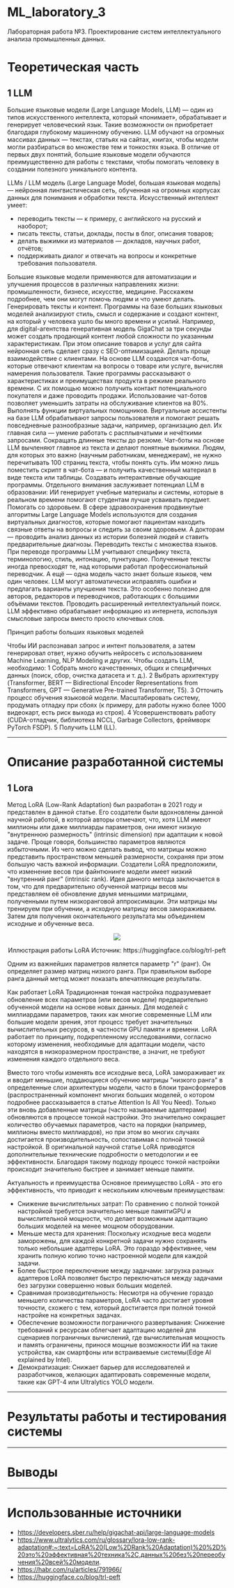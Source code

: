 # ML_laboratory_3
Лабораторная работа №3. Проектирование систем интеллектуального анализа промышленных данных.

# Теоретическая часть

## 1 LLM

  Большие языковые модели (Large Language Models, LLM) — один из типов искусственного интеллекта, который «понимает», обрабатывает и генерирует человеческий язык. Такие возможности он приобретает благодаря глубокому машинному обучению. LLM обучают на огромных массивах данных — текстах, статьях на сайтах, книгах, чтобы модели могли разбираться во множестве тем и тонкостях языка.
  В отличие от первых двух понятий, большие языковые модели обучаются преимущественно для работы с текстами, чтобы помогать человеку в создании полезного уникального контента.

  LLMs / LLM модель (Large Language Model, большая языковая модель) — нейронная лингвистическая сеть, обученная на огромных корпусах данных для понимания и обработки текста.     Искусственный интеллект умеет:
 - переводить тексты — к примеру, с английского на русский и наоборот;
 - писать тексты, статьи, доклады, посты в блог, описания товаров;
 - делать выжимки из материалов — докладов, научных работ, отчётов;
 - поддерживать диалог и отвечать на вопросы и конкретные требования пользователя.

  Большие языковые модели применяются для автоматизации и улучшения процессов в различных направлениях жизни: промышленности, бизнесе, искусстве, медицине. Расскажем подробнее, чем они могут помочь людям и что умеют делать.
  Генерировать тексты и контент. Программы на базе больших языковых моделей анализируют стиль, смысл и содержание и создают контент, на который у человека ушло бы много времени и усилий.
  Например, для digital-агентства генеративная модель GigaChat за три секунды может создать продающий контент любой сложности по указанным характеристикам. При этом описание товаров и услуг для сайта нейронная сеть сделает сразу с SEO-оптимизацией.
  Делать проще взаимодействие с клиентами. На основе LLM создаются чат-боты, которые отвечают клиентам на вопросы о товаре или услуге, вычисляя намерения пользователя. Такие программы рассказывают о характеристиках и преимуществах продукта в режиме реального времени. С их помощью можно получить контакт потенциального покупателя и даже проводить продажи. Использование чат-ботов позволяет уменьшить затраты на обслуживание клиентов на 80%.
  Выполнять функции виртуальных помощников. Виртуальные ассистенты на базе LLM обрабатывают запросы пользователя и помогают решать повседневные разнообразные задачи, например, организацию дел. Их главная сила — умение работать с расплывчатыми и нечёткими запросами.
  Сокращать длинные тексты до резюме. Чат-боты на основе LLM вычленяют главное из текста и делают понятные выжимки. Людям, для которых это важно (научным работникам, менеджерам), не нужно перечитывать 100 страниц текста, чтобы понять суть. Им можно лишь поместить скрипт в чат-бота — и получить качественный материал в виде текста или таблицы.
  Создавать интерактивные обучающие программы. Отдельного внимания заслуживает потенциал LLM в образовании: ИИ генерирует учебные материалы и системы, которые в реальном времени помогают студентам лучше усваивать предмет.
  Помогать со здоровьем. В сфере здравоохранения продвинутые алгоритмы Large Language Models используются для создания виртуальных диагностов, которые помогают пациентам находить связные ответы на вопросы и следить за своим здоровьем. А докторам — проводить анализ данных из истории болезней людей и ставить предварительные диагнозы.
  Переводить тексты с множества языков. При переводе программы LLM учитывают специфику текста, терминологию, стиль, интонацию, пунктуацию. Полученные тексты иногда превосходят те, над которыми работал профессиональный переводчик. А ещё — одна модель часто знает больше языков, чем один человек.
  LLM могут автоматически исправлять ошибки и предлагать варианты улучшения текста. Это особенно полезно для авторов, редакторов и переводчиков, работающих с большими объёмами текстов.
  Проводить расширенный интеллектуальный поиск. LLM эффективно обрабатывает информацию из интернета, используя смысловые запросы вместо просто ключевых слов.

  Принцип работы больших языковых моделей

  Чтобы ИИ распознавал запрос и интент пользователя, а затем генерировал ответ, нужно обучить нейросеть с использованием Machine Learning, NLP Modeling и других.
  Чтобы создать LLM, необходимо:
 1 Собрать много качественных, общих и специфичных данных (поиск, сбор, очистка датасета и т. д.).
 2 Выбрать архитектуру (Transformer, BERT — Bidirectional Encoder Representations from Transformers, GPT — Generative Pre-trained Transformer, T5).
 3 Отточить процесс обучения языковой модели. Масштабировать систему, продумать отладку при сбоях (к примеру, для работы нужно более 1000 видеокарт, есть риск выхода из строя).
 4 Усовершенствовать работу (CUDA-отладчик, библиотека NCCL, Garbage Collectors, фреймворк PyTorch FSDP).
 5 Получить LLM (LL).

---

# Описание разработанной системы

## 1 Lora
  Метод LoRA (Low-Rank Adaptation) был разработан в 2021 году и представлен в данной статье. Его создатели были вдохновлены данной научной работой, в которой авторы отмечают, что, хотя LLM имеют миллионы или даже миллиарды параметров, они имеют низкую "внутреннюю размерность" (intrinsic dimension) при адаптации к новой задаче. Проще говоря, большинство параметров являются избыточными. Из чего можно сделать вывод, что матрицы можно представить пространством меньшей размерности, сохраняя при этом большую часть важной информации.
  Создатели LoRA предположили, что изменение весов при файнтюнинге модели имеет низкий "внутренний ранг" (intrinsic rank). Идея данного метода заключается в том, что для предварительно обученной матрицы весов мы представляем её обновление двумя меньшими матрицами, полученными путем низкоранговой аппроксимации. Эти матрицы мы тренируем при обучении, а исходную матрицу весов замораживаем. Затем для получения окончательного результата мы объединяем исходные и обученные веса.

<div align="center">
  <img src="https://huggingface.co/datasets/trl-internal-testing/example-images/resolve/main/blog/133_trl_peft/lora-animated.gif">
   <p>Иллюстрация работы LoRA Источник: https://huggingface.co/blog/trl-peft</p>
</div>

Одним из важнейших параметров является параметр "r" (ранг). Он определяет размер матриц низкого ранга. При правильном выборе ранга данный метод может показать впечатляющие результаты.

Как работает LoRA
Традиционная тонкая настройка подразумевает обновление всех параметров (или весов модели) предварительно обученной модели на основе новых данных. Для моделей с миллиардами параметров, таких как многие современные LLM или большие модели зрения, этот процесс требует значительных вычислительных ресурсов, в частности GPU памяти и времени. LoRA работает по принципу, подкрепленному исследованиями, согласно которому изменения, необходимые для адаптации модели, часто находятся в низкоразмерном пространстве, а значит, не требуют изменения каждого отдельного веса.

Вместо того чтобы изменять все исходные веса, LoRA замораживает их и вводит меньшие, поддающиеся обучению матрицы "низкого ранга" в определенные слои архитектуры модели, часто в блоки трансформеров (распространенный компонент многих больших моделей, о котором подробнее рассказывается в статье Attention Is All You Need). Только эти вновь добавленные матрицы (часто называемые адаптерами) обновляются в процессе тонкой настройки. Это значительно сокращает количество обучаемых параметров, часто на порядки (например, миллионы вместо миллиардов), но при этом во многих случаях достигается производительность, сопоставимая с полной тонкой настройкой. В оригинальной научной статье LoRA приводятся дополнительные технические подробности о методологии и ее эффективности. Благодаря такому подходу процесс тонкой настройки происходит значительно быстрее и занимает меньше памяти.

Актуальность и преимущества
Основное преимущество LoRA - это его эффективность, что приводит к нескольким ключевым преимуществам:
- Снижение вычислительных затрат: По сравнению с полной тонкой настройкой требуется значительно меньше памятиGPU и вычислительной мощности, что делает возможным адаптацию больших моделей на менее мощном оборудовании.
- Меньше места для хранения: Поскольку исходные веса модели заморожены, для каждой конкретной задачи нужно сохранять только небольшие адаптеры LoRA. Это гораздо эффективнее, чем хранить полную копию точно настроенной модели для каждой задачи.
- Более быстрое переключение между задачами: загрузка разных адаптеров LoRA позволяет быстро переключаться между задачами без загрузки совершенно новых больших моделей.
- Сравнимая производительность: Несмотря на обучение гораздо меньшего количества параметров, LoRA часто достигает уровня точности, схожего с тем, который достигается при полной тонкой настройке на конкретных задачах.
- Обеспечение возможности пограничного развертывания: Снижение требований к ресурсам облегчает адаптацию моделей для сценариев пограничных вычислений, где вычислительная мощность и память ограничены, принося мощные возможности ИИ на такие устройства, как смартфоны или встраиваемые системы(Edge AI explained by Intel).
- Демократизация: Снижает барьер для исследователей и разработчиков, желающих адаптировать современные модели, такие как GPT-4 или Ultralytics YOLO модели.

---

# Результаты работы и тестирования системы

---

# Выводы

---

# Использованные источники
- https://developers.sber.ru/help/gigachat-api/large-language-models
- https://www.ultralytics.com/ru/glossary/lora-low-rank-adaptation#:~:text=LoRA%20(Low%2DRank%20Adaptation)%20%2D%20это%20эффективная%20техника%2C,данных%20без%20переобучения%20всей%20модели.
- https://habr.com/ru/articles/791966/
- https://huggingface.co/blog/trl-peft
